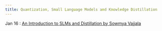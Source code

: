 ```yaml
---
title: Quantization, Small Language Models and Knowledge Distillation
---
```


Jan 16
: [An Introduction to SLMs and Distillation by Sowmya Vajjala](../lectures/week-3)